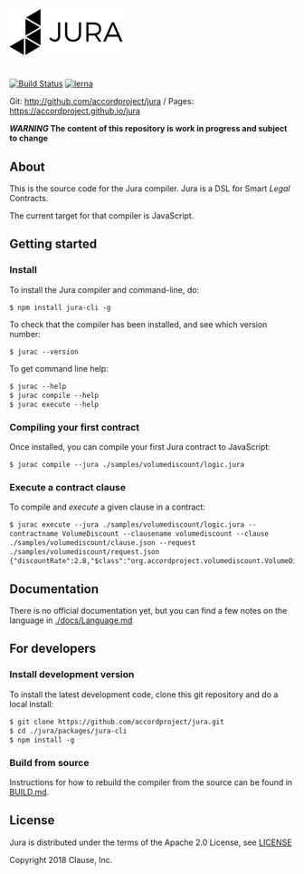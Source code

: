 ![Jura](./docs/juralogo.png)

#

[![Build Status](https://travis-ci.org/accordproject/jura.svg?branch=master)](https://travis-ci.org/accordproject/jura)
[![lerna](https://img.shields.io/badge/maintained%20with-lerna-cc00ff.svg)](https://lernajs.io/)

Git: http://github.com/accordproject/jura / Pages: https://accordproject.github.io/jura

**_WARNING_ The content of this repository is work in progress and subject to change**

## About

This is the source code for the Jura compiler. Jura is a DSL for Smart *Legal* Contracts.

The current target for that compiler is JavaScript.

## Getting started

### Install

To install the Jura compiler and command-line, do:
```
$ npm install jura-cli -g
```

To check that the compiler has been installed, and see which version number:
```
$ jurac --version
```

To get command line help:
```
$ jurac --help
$ jurac compile --help
$ jurac execute --help
```

### Compiling your first contract

Once installed, you can compile your first Jura contract to JavaScript:
```
$ jurac compile --jura ./samples/volumediscount/logic.jura
```

### Execute a contract clause

To compile and _execute_ a given clause in a contract:

```
$ jurac execute --jura ./samples/volumediscount/logic.jura --contractname VolumeDiscount --clausename volumediscount --clause ./samples/volumediscount/clause.json --request ./samples/volumediscount/request.json 
{"discountRate":2.8,"$class":"org.accordproject.volumediscount.VolumeDiscountResponse"}
```

## Documentation

There is no official documentation yet, but you can find a few notes on the language in [./docs/Language.md](./docs/Language.md)

## For developers

### Install development version

To install the latest development code, clone this git repository and do a local install:
```
$ git clone https://github.com/accordproject/jura.git
$ cd ./jura/packages/jura-cli
$ npm install -g
```

### Build from source

Instructions for how to rebuild the compiler from the source can be found in [BUILD.md](BUILD.md).

## License

Jura is distributed under the terms of the Apache 2.0 License, see
[LICENSE](LICENSE)

Copyright 2018 Clause, Inc.

